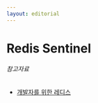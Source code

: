 ```yaml
---
layout: editorial
---
```


# Redis Sentinel

###### 참고자료

- [개발자를 위한 레디스](https://kobic.net/book/bookInfo/view.do?isbn=9791161757926)

